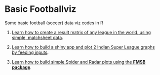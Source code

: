 # Basic Footballviz
Some basic football (soccer) data viz codes in R

1. [Learn how to create a result matrix of any league in the world, using simple, matchsheet data](https://github.com/abhijitbharalianalyst/basic/blob/master/resultmatrix.R).

2. [Learn how to build a shiny app and plot 2 Indian Super League graphs by feeding inputs](https://github.com/abhijitbharalianalyst/basic/blob/master/usagerate.R).

3. [Learn how to build simple Spider and Radar plots using the **FMSB package**](https://github.com/abhijitbharalianalyst/basic/blob/master/spiderplot.R).
